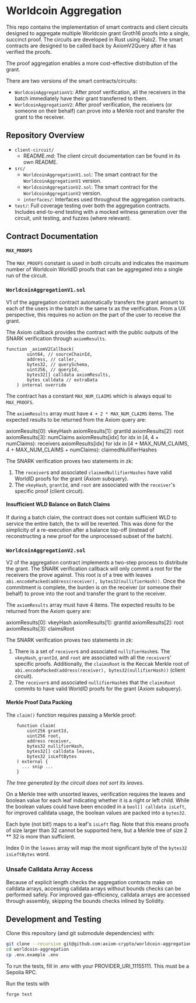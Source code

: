 # Worldcoin Aggregation

This repo contains the implementation of smart contracts and client circuits designed to aggregate multiple Worldcoin grant Groth16 proofs into a single, succinct proof. The circuits are developed in Rust using Halo2. The smart contracts are designed to be called back by AxiomV2Query after it has verified the proofs.

The proof aggregation enables a more cost-effective distribution of the grant.

There are two versions of the smart contracts/circuits:

- `WorldcoinAggregationV1`: After proof verification, all the receivers in the batch immediately have their grant transferred to them.
- `WorldcoinAggregationV2`: After proof verification, the receivers (or someone on their behalf) can prove into a Merkle root and transfer the grant to the receiver.

## Repository Overview

- `client-circuit/`
  - README.md: The client circuit documentation can be found in its own README.
- `src/`
  - `WorldcoinAggregationV1.sol`: The smart contract for the `WorldcoinAggregationV1` version.
  - `WorldcoinAggregationV2.sol`: The smart contract for the `WorldcoinAggregationV2` version.
  - `interfaces/`: Interfaces used throughout the aggregation contracts.
- `test/`: Full coverage testing over both the aggregation contracts. Includes end-to-end testing with a mocked witness generation over the circuit, unit testing, and fuzzes (where relevant).

## Contract Documentation

#### `MAX_PROOFS`

The `MAX_PROOFS` constant is used in both circuits and indicates the maximum number of Worldcoin WorldID proofs that can be aggregated into a single run of the circuit.

### `WorldcoinAggregationV1.sol`

V1 of the aggregation contract automatically transfers the grant amount to each of the users in the batch in the same tx as the verification. From a UX perspective, this requires no action on the part of the user to receive the grant.

The Axiom callback provides the contract with the public outputs of the SNARK verification through `axiomResults`.

```solidity
function _axiomV2Callback(
        uint64, // sourceChainId,
        address, // caller,
        bytes32, // querySchema,
        uint256, // queryId,
        bytes32[] calldata axiomResults,
        bytes calldata // extraData
    ) internal override
```

The contract has a constant `MAX_NUM_CLAIMS` which is always equal to `MAX_PROOFS`.

The `axiomResults` array must have `4 + 2 * MAX_NUM_CLAIMS` items. The expected results to be returned from the Axiom query are:

axiomResults[0]: vkeyHash
axiomResults[1]: grantId
axiomResults[2]: root
axiomResults[3]: numClaims
axiomResults[idx] for idx in [4, 4 + numClaims): receivers
axiomResults[idx] for idx in [4 + MAX_NUM_CLAIMS, 4 + MAX_NUM_CLAIMS + numClaims): claimedNullifierHashes

The SNARK verification proves two statements in zk:

1. The `receiver`s and associated `claimedNullifierHashes` have valid WorldID proofs for the grant (Axiom subquery).
2. The `vkeyHash`, `grantId`, and `root` are associated with the `receiver`'s specific proof (client circuit).

#### Insufficient WLD Balance on Batch Claims

If during a batch claim, the contract does not contain sufficient WLD to service the entire batch, the tx will be reverted. This was done for the simplicity of a re-execution after a balance top-off (instead of reconstructing a new proof for the unprocessed subset of the batch).

### `WorldcoinAggregationV2.sol`

V2 of the aggregation contract implements a two-step process to distribute the grant. The SNARK verification callback will only commit a root for the receivers the prove against. This root is of a tree with leaves `abi.encodePacked(address(receiver), bytes32(nullifierHash))`. Once the commitment is complete, the burden is on the receiver (or someone their behalf) to prove into the root and transfer the grant to the receiver.

The `axiomResults` array must have 4 items. The expected results to be returned from the Axiom query are:

axiomResults[0]: vkeyHash
axiomResults[1]: grantId
axiomResults[2]: root
axiomResults[3]: claimsRoot

The SNARK verification proves two statements in zk:

1. There is a set of `receiver`s and associated `nullifierHash`es. The `vkeyHash`, `grantId`, and `root` are associated with all the `receiver`s' specific proofs. Additionally, the `claimsRoot` is the Keccak Merkle root of `abi.encodePacked(address(receiver), bytes32(nullifierHash))` (client circuit).
2. The `receiver`s and associated `nullifierHash`es that the `claimsRoot` commits to have valid WorldID proofs for the grant (Axiom subquery).

#### Merkle Proof Data Packing

The `claim()` function requires passing a Merkle proof:

```solidity
    function claim(
        uint256 grantId,
        uint256 root,
        address receiver,
        bytes32 nullifierHash,
        bytes32[] calldata leaves,
        bytes32 isLeftBytes
    ) external {
      ... snip ...
    }
```

_The tree generated by the circuit does not sort its leaves._

On a Merkle tree with unsorted leaves, verification requires the leaves and boolean value for each leaf indicating whether it is a right or left child. While the boolean values could have been encoded in a `bool[] calldata isLeft`, for improved calldata usage, the boolean values are packed into a `bytes32`.

Each byte (not bit!) maps to a leaf's `isLeft` flag. Note that this means proofs of size larger than 32 cannot be supported here, but a Merkle tree of size 2 \*\* 32 is more than sufficient.

Index 0 in the `leaves` array will map the most significant byte of the `bytes32 isLeftBytes` word.

### Unsafe Calldata Array Access

Because of explicit length checks the aggregation contracts make on calldata arrays, accessing calldata arrays without bounds checks can be performed safely. For improved gas-efficiency, calldata arrays are accessed through assembly, skipping the bounds checks inlined by Solidity.

## Development and Testing

Clone this repository (and git submodule dependencies) with:

```bash
git clone --recursive git@github.com:axiom-crypto/worldcoin-aggregation.git
cd worldcoin-aggregation
cp .env.example .env
```

To run the tests, fill in .env with your PROVIDER_URI_11155111. This must be a Sepolia RPC.

Run the tests with

```bash
forge test
```
